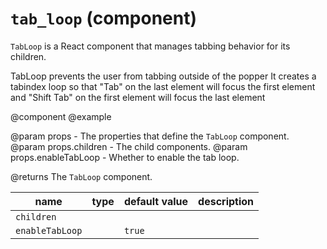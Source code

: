 `tab_loop` (component)
======================

`TabLoop` is a React component that manages tabbing behavior for its children.

TabLoop prevents the user from tabbing outside of the popper
It creates a tabindex loop so that "Tab" on the last element will focus the first element
and "Shift Tab" on the first element will focus the last element

@component
@example
<TabLoop enableTabLoop={true}>
  <ChildComponent />
</TabLoop>

@param props - The properties that define the `TabLoop` component.
@param props.children - The child components.
@param props.enableTabLoop - Whether to enable the tab loop.

@returns The `TabLoop` component.

| name  | type  | default value  | description  |
|---|---|---|---|
|`children`||||
|`enableTabLoop`||`true`||